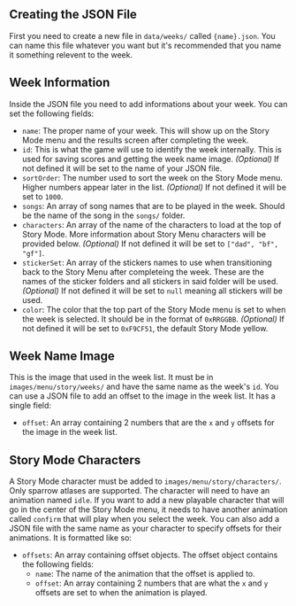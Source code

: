 ## Creating the JSON File

First you need to create a new file in `data/weeks/` called `{name}.json`. You can name this file whatever you want but it's recommended that you name it something relevent to the week.

## Week Information

Inside the JSON file you need to add informations about your week. You can set the following fields:

- `name`: The proper name of your week. This will show up on the Story Mode menu and the results screen after completing the week.
- `id`: This is what the game will use to identify the week internally. This is used for saving scores and getting the week name image. *(Optional)* If not defined it will be set to the name of your JSON file.
- `sortOrder`: The number used to sort the week on the Story Mode menu. Higher numbers appear later in the list. *(Optional)* If not defined it will be set to `1000`.
- `songs`: An array of song names that are to be played in the week. Should be the name of the song in the `songs/` folder.
- `characters`: An array of the name of the characters to load at the top of Story Mode. More information about Story Menu characters will be provided below. *(Optional)* If not defined it will be set to `["dad", "bf", "gf"]`.
- `stickerSet`: An array of the stickers names to use when transitioning back to the Story Menu after completeing the week. These are the names of the sticker folders and all stickers in said folder will be used. *(Optional)* If not defined it will be set to `null` meaning all stickers will be used.
- `color`: The color that the top part of the Story Mode menu is set to when the week is selected. It should be in the format of `0xRRGGBB`. *(Optional)* If not defined it will be set to `0xF9CF51`, the default Story Mode yellow.

## Week Name Image

This is the image that used in the week list. It must be in `images/menu/story/weeks/` and have the same name as the week's `id`. You can use a JSON file to add an offset to the image in the week list. It has a single field:

- `offset`: An array containing 2 numbers that are the `x` and `y` offsets for the image in the week list.

## Story Mode Characters

A Story Mode character must be added to `images/menu/story/characters/`. Only sparrow atlases are supported. The character will need to have an animation named `idle`. If you want to add a new playable character that will go in the center of the Story Mode menu, it needs to have another animation called `confirm` that will play when you select the week. You can also add a JSON file with the same name as your character to specify offsets for their animations. It is formatted like so:

- `offsets`: An array containing offset objects. The offset object contains the following fields:
    - `name`: The name of the animation that the offset is applied to.
    - `offset`: An array containing 2 numbers that are what the `x` and `y` offsets are set to when the animation is played.